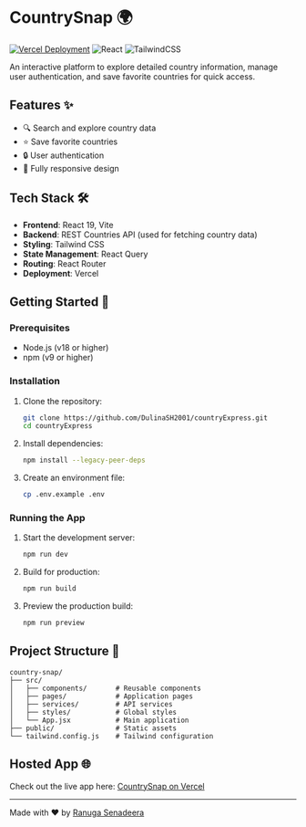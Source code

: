 # CountrySnap 🌍

[![Vercel Deployment](https://img.shields.io/badge/Deployed_on-Vercel-black?logo=vercel)](https://countrysnap.vercel.app/)
![React](https://img.shields.io/badge/React-19-blue?logo=react)
![TailwindCSS](https://img.shields.io/badge/TailwindCSS-3.4-purple?logo=tailwind-css)

An interactive platform to explore detailed country information, manage user authentication, and save favorite countries for quick access.

## Features ✨

- 🔍 Search and explore country data
- ⭐ Save favorite countries
- 🔒 User authentication
- 📱 Fully responsive design

## Tech Stack 🛠️

- **Frontend**: React 19, Vite  
- **Backend**: REST Countries API (used for fetching country data)  
- **Styling**: Tailwind CSS  
- **State Management**: React Query  
- **Routing**: React Router  
- **Deployment**: Vercel  

## Getting Started 🚀

### Prerequisites

- Node.js (v18 or higher)
- npm (v9 or higher)

### Installation

1. Clone the repository:
   ```bash
   git clone https://github.com/DulinaSH2001/countryExpress.git
   cd countryExpress
   ```

2. Install dependencies:
   ```bash
   npm install --legacy-peer-deps
   ```

3. Create an environment file:
   ```bash
   cp .env.example .env
   ```

### Running the App

1. Start the development server:
   ```bash
   npm run dev
   ```

2. Build for production:
   ```bash
   npm run build
   ```

3. Preview the production build:
   ```bash
   npm run preview
   ```

## Project Structure 📂

```
country-snap/
├── src/
│   ├── components/       # Reusable components
│   ├── pages/            # Application pages
│   ├── services/         # API services
│   ├── styles/           # Global styles
│   └── App.jsx           # Main application
├── public/               # Static assets
└── tailwind.config.js    # Tailwind configuration
```

## Hosted App 🌐

Check out the live app here: [CountrySnap on Vercel](https://country-express.vercel.app/)

---

Made with ❤️ by [Ranuga Senadeera](https://github.com/DulinaSH2001)